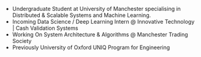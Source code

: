 - Undergraduate Student at University of Manchester specialising in Distributed & Scalable Systems and Machine Learning.
- Incoming Data Science / Deep Learning Intern @ Innovative Technology | Cash Validation Systems
- Working On System Architecture & Algorithms @ Manchester Trading Society
- Previously University of Oxford UNIQ Program for Engineering

